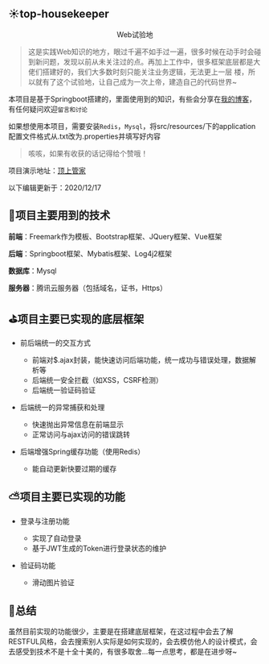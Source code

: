 ## :sunny:top-housekeeper

<p align='center'>Web试验地</p>

>这是实践Web知识的地方，眼过千遍不如手过一遍，很多时候在动手时会碰到新问题，发现以前从未关注过的点。再加上工作中，很多框架底层都是大佬们搭建好的，我们大多数时刻只能关注业务逻辑，无法更上一层  楼，所以就有了这个试验地，让自己成为一次上帝，建造自己的代码世界~

本项目是基于Springboot搭建的，里面使用到的知识，有些会分享在<a href='https://www.cnblogs.com/top-housekeeper/'>我的博客</a>，有任何疑问欢迎`留言和讨论`

如果想使用本项目，需要安装`Redis`，`Mysql`，将src/resources/下的application配置文件格式从.txt改为.properties并填写好内容

>咳咳，如果有收获的话记得给个赞哦！

项目演示地址：<a href='https://www.top-housekeeper.xyz/welcome'>顶上管家</a>

以下编辑更新于：2020/12/17

## :loudspeaker:项目主要用到的技术

**前端**：Freemark作为模板、Bootstrap框架、JQuery框架、Vue框架

**后端**：Springboot框架、Mybatis框架、Log4j2框架

**数据库**：Mysql

**服务器**：腾讯云服务器（包括域名，证书，Https）

## :golf:项目主要已实现的底层框架

* 前后端统一的交互方式
    * 前端对$.ajax封装，能快速访问后端功能，统一成功与错误处理，数据解析等
    * 后端统一安全拦截（如XSS，CSRF检测） 
    * 后端统一验证码验证

* 后端统一的异常捕获和处理
    * 快速抛出异常信息在前端显示
    * 正常访问与ajax访问的错误跳转

* 后端增强Spring缓存功能（使用Redis）
    * 能自动更新快要过期的缓存
    
## :partly_sunny:项目主要已实现的功能

* 登录与注册功能
    * 实现了自动登录
    * 基于JWT生成的Token进行登录状态的维护
    
* 验证码功能
    * 滑动图片验证
  
## :rainbow:总结

虽然目前实现的功能很少，主要是在搭建底层框架，在这过程中会去了解RESTFUL风格，会去搜索别人实际是如何实现的，会去模仿他人的设计模式，会去感受到技术不是十全十美的，有很多取舍...每一点思考，都是在进步呀~

